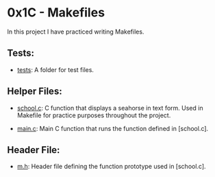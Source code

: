 # 0x1C - Makefiles

In this project I have practiced writing Makefiles.

## Tests:
* [tests](./tests): A folder for test files.

## Helper Files:
* [school.c](./school.c): C function that displays a seahorse in text form.
Used in Makefile for practice purposes throughout the project.

* [main.c](./main.c): Main C function that runs the function defined in [school.c].

## Header File:
* [m.h](./m.h): Header file defining the function prototype used in [school.c].

